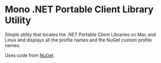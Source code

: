 # Mono .NET Portable Client Library Utility

Simple utility that locates the .NET Portable Client Libraries
on Mac and Linux and displays all the profile names and the NuGet
custom profile names.

Uses code from [NuGet](http://nuget.codeplex.com).




